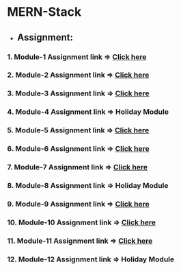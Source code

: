# MERN-Stack

- ## Assignment:
### 1. Module-1 Assignment link => <a href="https://github.com/Maria-Akther-Mimi/MERN-Stack/tree/main/Module1"> Click here </a>
### 2. Module-2 Assignment link => <a href="https://github.com/Maria-Akther-Mimi/MERN-Stack/tree/main/Module2"> Click here </a>
### 3. Module-3 Assignment link => <a href="https://github.com/Maria-Akther-Mimi/MERN-Stack/tree/main/Module3"> Click here </a>
### 4. Module-4 Assignment link =>  Holiday Module
### 5. Module-5 Assignment link => <a href="https://github.com/Maria-Akther-Mimi/MERN-Stack/tree/main/Module5"> Click here </a>
### 6. Module-6 Assignment link => <a href="https://github.com/Maria-Akther-Mimi/MERN-Stack/tree/main/Module6"> Click here </a>
### 7. Module-7 Assignment link => <a href="https://github.com/Maria-Akther-Mimi/MERN-Stack/tree/main/Module7"> Click here </a>
### 8. Module-8 Assignment link =>  Holiday Module
### 9. Module-9 Assignment link => <a href="https://github.com/Maria-Akther-Mimi/MERN-Stack/tree/main/Module9"> Click here </a>
### 10. Module-10 Assignment link => <a href="https://github.com/Maria-Akther-Mimi/MERN-Stack/tree/main/Module10"> Click here </a>
### 11. Module-11 Assignment link => <a href="https://github.com/Maria-Akther-Mimi/MERN-Stack/tree/main/Module11"> Click here </a>
### 12. Module-12 Assignment link => Holiday Module








